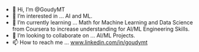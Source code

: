 - 👋 Hi, I’m @GoudyMT
- 👀 I’m interested in ... AI and ML.
- 🌱 I’m currently learning ... Math for Machine Learning and Data Science from Coursera to increase understanding for AI/ML Engineering Skills.
- 💞️ I’m looking to collaborate on ... AI/ML Projects. 
- 📫 How to reach me ... www.linkedin.com/in/goudymt
